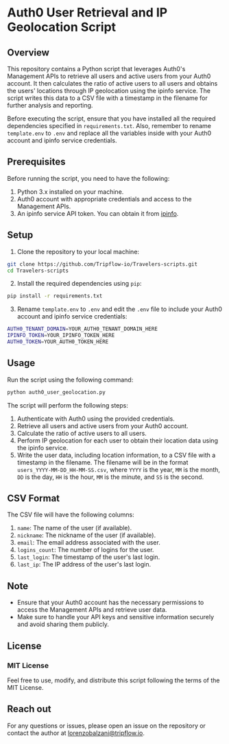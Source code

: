 # Auth0 User Retrieval and IP Geolocation Script

## Overview

This repository contains a Python script that leverages Auth0's Management APIs to retrieve all users and active users from your Auth0 account. It then calculates the ratio of active users to all users and obtains the users' locations through IP geolocation using the ipinfo service. The script writes this data to a CSV file with a timestamp in the filename for further analysis and reporting.

Before executing the script, ensure that you have installed all the required dependencies specified in `requirements.txt`. Also, remember to rename `template.env` to `.env` and replace all the variables inside with your Auth0 account and ipinfo service credentials.

## Prerequisites

Before running the script, you need to have the following:

1. Python 3.x installed on your machine.
2. Auth0 account with appropriate credentials and access to the Management APIs.
3. An ipinfo service API token. You can obtain it from [ipinfo](https://ipinfo.io/signup).

## Setup

1. Clone the repository to your local machine:

```bash
git clone https://github.com/Tripflow-io/Travelers-scripts.git
cd Travelers-scripts
```

2. Install the required dependencies using `pip`:
```bash
pip install -r requirements.txt
```

3. Rename `template.env` to `.env` and edit the `.env` file to include your Auth0 account and ipinfo service credentials:
```bash
AUTH0_TENANT_DOMAIN=YOUR_AUTH0_TENANT_DOMAIN_HERE
IPINFO_TOKEN=YOUR_IPINFO_TOKEN_HERE
AUTH0_TOKEN=YOUR_AUTH0_TOKEN_HERE
```

## Usage
Run the script using the following command:
```bash
python auth0_user_geolocation.py
```

The script will perform the following steps:
1. Authenticate with Auth0 using the provided credentials.
2. Retrieve all users and active users from your Auth0 account.
3. Calculate the ratio of active users to all users.
4. Perform IP geolocation for each user to obtain their location data using the ipinfo service.
5. Write the user data, including location information, to a CSV file with a timestamp in the filename. The filename will be in the format `users_YYYY-MM-DD_HH-MM-SS.csv`, where `YYYY` is the year, `MM` is the month, `DD` is the day, `HH` is the hour, `MM` is the minute, and `SS` is the second.

## CSV Format
The CSV file will have the following columns:

1. `name`: The name of the user (if available).
2. `nickname`: The nickname of the user (if available).
3. `email`: The email address associated with the user.
4. `logins_count`: The number of logins for the user.
5. `last_login`: The timestamp of the user's last login.
6. `last_ip`: The IP address of the user's last login.

## Note
- Ensure that your Auth0 account has the necessary permissions to access the Management APIs and retrieve user data.
- Make sure to handle your API keys and sensitive information securely and avoid sharing them publicly.

## License
### MIT License
Feel free to use, modify, and distribute this script following the terms of the MIT License.

## Reach out
For any questions or issues, please open an issue on the repository or contact the author at [lorenzobalzani@tripflow.io](mailto:lorenzobalzai@tripflow.io).
